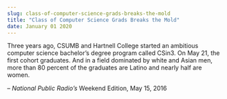 ```yaml
---
slug: class-of-computer-science-grads-breaks-the-mold
title: "Class of Computer Science Grads Breaks the Mold"
date: January 01 2020
---
```


 
<p>
  Three years ago, CSUMB and Hartnell College started an ambitious computer
  science bachelor’s degree program called CSin3. On May 21, the first cohort
  graduates. And in a field dominated by white and Asian men, more than 80
  percent of the graduates are Latino and nearly half are women.
</p>
<p>– <em>National Public Radio’s</em> Weekend Edition, May 15, 2016</p>
 
